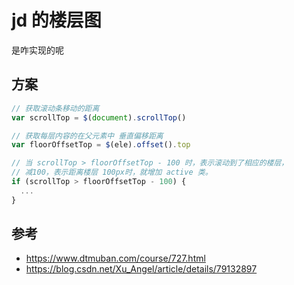 # jd 的楼层图

是咋实现的呢

## 方案

```js
// 获取滚动条移动的距离
var scrollTop = $(document).scrollTop()

// 获取每层内容的在父元素中 垂直偏移距离
var floorOffsetTop = $(ele).offset().top

// 当 scrollTop > floorOffsetTop - 100 时，表示滚动到了相应的楼层，
// 减100，表示距离楼层 100px时，就增加 active 类。
if (scrollTop > floorOffsetTop - 100) {
  ...
}
```

## 参考

- https://www.dtmuban.com/course/727.html
- https://blog.csdn.net/Xu_Angel/article/details/79132897
